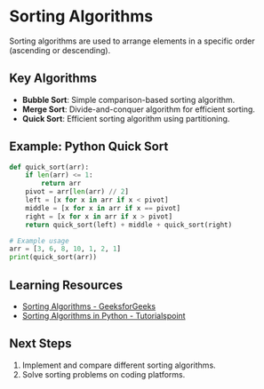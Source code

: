 # Sorting Algorithms

Sorting algorithms are used to arrange elements in a specific order (ascending or descending).

## Key Algorithms
- **Bubble Sort**: Simple comparison-based sorting algorithm.
- **Merge Sort**: Divide-and-conquer algorithm for efficient sorting.
- **Quick Sort**: Efficient sorting algorithm using partitioning.

## Example: Python Quick Sort
```python
def quick_sort(arr):
    if len(arr) <= 1:
        return arr
    pivot = arr[len(arr) // 2]
    left = [x for x in arr if x < pivot]
    middle = [x for x in arr if x == pivot]
    right = [x for x in arr if x > pivot]
    return quick_sort(left) + middle + quick_sort(right)

# Example usage
arr = [3, 6, 8, 10, 1, 2, 1]
print(quick_sort(arr))
```

## Learning Resources

- [Sorting Algorithms - GeeksforGeeks](https://www.geeksforgeeks.org/sorting-algorithms/)
- [Sorting Algorithms in Python - Tutorialspoint](https://www.tutorialspoint.com/python_data_structure/python_sorting_algorithms.htm)

## Next Steps

1. Implement and compare different sorting algorithms.
2. Solve sorting problems on coding platforms.
